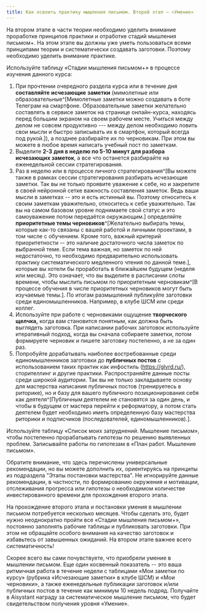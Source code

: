 ```yaml
---
title: Как освоить практику мышления письмом. Второй этап – «Умение»
---
```


На втором этапе в части теории необходимо уделить внимание проработке
принципов практики и отработке стадий мышления письмом+. На этом этапе
вы должны уже уметь пользоваться всеми принципами теории и
систематически создавать заготовки. Поэтому необходимо уделить внимание
практике.

Используйте таблицу «Стадии мышления письмом+» в процессе изучения
данного курса:

1.  При прочтении очередного раздела курса или в течение дня
    **составляйте** **исчезающие** **заметки** (мимолетные или
    образовательные^[Мимолетные заметки можно создавать
    в боте Телеграм на смартфоне. Образовательные заметки желательно
    составлять в сервисе заметок на странице онлайн-курса, находясь
    перед большим экраном на своем рабочем месте. Учиться между делом не
    совсем продуктивно --- между делом необходимо ловить свои мысли и
    быстро записывать их в смартфон, который всегда под
    рукой.]), а позднее разбирайте их по черновикам. При
    этом вы можете в любое время написать учебный пост по заметкам.
2.  Выделите **2-3** **дня в неделю по 5-10 минут для разбора исчезающих
    заметок**, а все что останется разбирайте на еженедельной сессии
    стратегирования.
3.  Раз в неделю или в процессе личного
    стратегирования^[Вы можете также в рамках сессии
    стратегирования разбирать исчезающие заметки. Так вы не только
    проявите уважение к себе, но и закрепите в своей нейронной сетке
    важность составления заметок. Ведь ваши мысли в заметках -- это и
    есть истинный вы. Поэтому относитесь к своим заметкам уважительно,
    относитесь к себе уважительно. Так вы на самом базовом уровне
    поднимаете свой статус и это самоуважение потом передаётся
    окружающим.] определяйте **приоритетные темы
    черновиков**^[Желательно выбирать темы, которые
    как-то связаны с вашей работой и личными проектами, в том числе с
    обучением. Кроме того, важный критерий приоритетности -- это наличие
    достаточного числа заметок по выбранной теме. Если тема важная, но
    заметок по ней недостаточно, то необходимо предварительно
    использовать практику систематического медленного чтения по данной
    теме.], которые вы хотели бы проработать в ближайшем
    будущем (неделя или месяц). Это означает, что вы выделите в
    расписании слоты времени, чтобы мыслить письмом по приоритетным
    черновикам^[В процессе обучения в числе приоритетных
    черновиков могут быть изучаемые темы.]. По итогам
    размышлений публикуйте заготовки среди единомышленников. Например, в
    клубе ШСМ или среди коллег.
4.  Используйте при работе с черновиками ощущение **творческого
    щелчка,** когда вам становится понятным, как должна быть выглядеть
    заготовка. При написании рабочих заготовок используйте итеративный
    подход, когда вы сначала собираете заметки, потом формируете
    черновик и пишете заготовку постепенно, а не за один раз.
5.  Попробуйте дорабатывать наиболее востребованные среди
    единомышленников заготовки до **публичных постов** с использованием
    таких практик как инфостиль (https://glvrd.ru/), сторителлинг и
    другие практики. Распространяйте данные посты среди широкой
    аудитории. Так вы не только закладываете основу для мастерства
    написания публичных постов (тренируетесь в риторике), но и базу для
    вашего публичного позиционирования себя как
    деятеля^[Публичным деятелем не становятся за один
    день, и чтобы в будущем от мастера перейти к реформатору, а потом
    стать деятелем будет необходимо иметь определенную базу мастерства
    риторики и подписчиков (последователей,
    единомышленников).].

Используйте таблицу «Список моих затруднений. Мышление письмом», чтобы
постепенно прорабатывать гипотезы по решению выявленных проблем.
Записывайте работы по гипотезам в «План работ. Мышление письмом».

Обратите внимание, что здесь перечислены универсальные рекомендации, но
вы можете дополнить их, ориентируясь на принципы из подраздела "Этапы
постановки мастерства". Не игнорируйте данные рекомендации, в частности,
по формированию окружения и мотивации, отслеживания прогресса или
гипотезы о необходимом количестве инвестированного времени для
прохождения второго этапа.

На прохождение второго этапа и постановки умения в мышлении письмом
потребуется несколько месяцев. Чтобы сделать это, будет нужно
неоднократно пройти все «Стадии мышления письмом+», постоянно заполнять
рабочие таблицы и публиковать заготовки. При этом не обращайте особого
внимания на качество заготовок и избавьтесь от завышенных ожиданий. На
втором этапе важнее всего систематичность!

Скорее всего вы сами почувствуете, что приобрели умение в мышлении
письмом. Еще один косвенный показатель -- это ваша ритмичная работа в
течение недели с таблицами «Мои заметки по курсу» (рубрика «Исчезающие
заметки» в клубе ШСМ) и «Мои черновики», а также еженедельные публикации
заготовок и/или публичных постов в течение как минимум 10 недель подряд.
Получайте в Aisystant награду за систематическое мышление письмом, что
будет свидетельством получения уровня «Умение».
